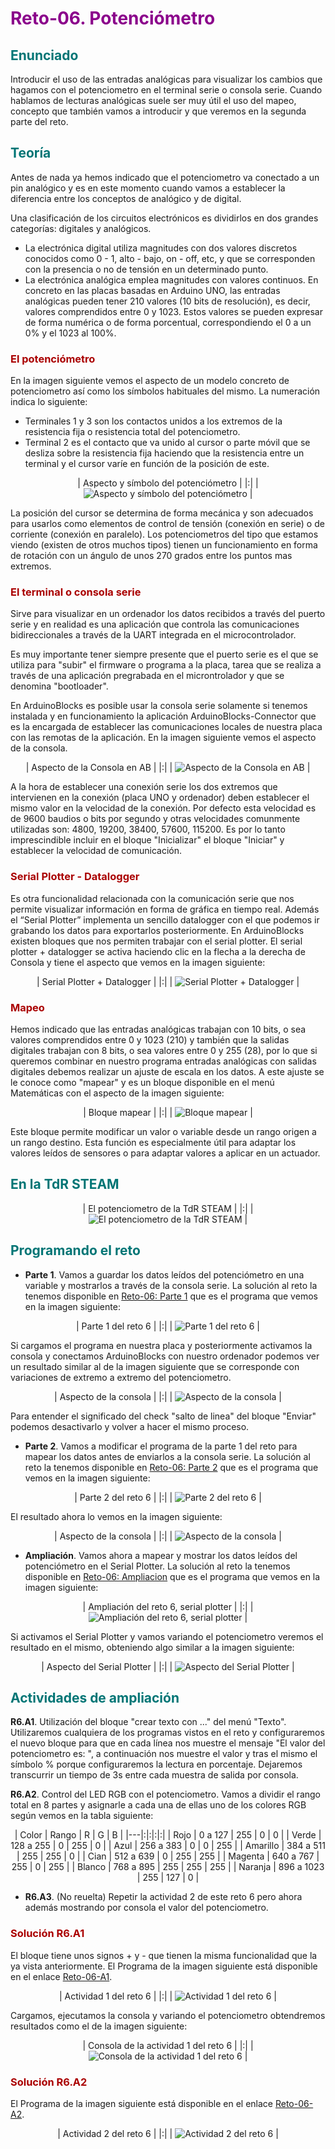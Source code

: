 # <FONT COLOR=#8B008B>Reto-06. Potenciómetro</font>

## <FONT COLOR=#007575>Enunciado</font>
Introducir el uso de las entradas analógicas para visualizar los cambios que hagamos con el potenciometro en el terminal serie o consola serie. Cuando hablamos de lecturas analógicas suele ser muy útil el uso del mapeo, concepto que también vamos a introducir y que veremos en la segunda parte del reto.

## <FONT COLOR=#007575>Teoría</font>
Antes de nada ya hemos indicado que el potenciometro va conectado a un pin analógico y es en este momento cuando vamos a establecer la diferencia entre los conceptos de analógico y de digital.

Una clasificación de los circuitos electrónicos es dividirlos en dos grandes categorías: digitales y analógicos.

* La electrónica digital utiliza magnitudes con dos valores discretos conocidos como 0 - 1, alto - bajo, on - off, etc, y que se corresponden con la presencia o no de tensión en un determinado punto.
* La electrónica analógica emplea magnitudes con valores continuos. En concreto en las placas basadas en Arduino UNO, las entradas analógicas pueden tener 210 valores (10 bits de resolución), es decir, valores comprendidos entre 0 y 1023. Estos valores se pueden expresar de forma numérica o de forma porcentual, correspondiendo el 0 a un 0% y el 1023 al 100%.

### <FONT COLOR=#AA0000>El potenciómetro</font>
En la imagen siguiente vemos el aspecto de un modelo concreto de potenciometro así como los símbolos habituales del mismo. La numeración indica lo siguiente:

* Terminales 1 y 3 son los contactos unidos a los extremos de la resistencia fija o resistencia total del potenciometro. 
* Terminal 2 es el contacto que va unido al cursor o parte móvil que se desliza sobre la resistencia fija haciendo que la resistencia entre un terminal y el cursor varíe en función de la posición de este.

<center>

| Aspecto y símbolo del potenciómetro |
|:|
| ![Aspecto y símbolo del potenciómetro](../img/img/Reto-06/aspecto-simbolo.png) |

</center>

La posición del cursor se determina de forma mecánica y son adecuados para usarlos como elementos de control de tensión (conexión en serie) o de corriente (conexión en paralelo). Los potenciometros del tipo que estamos viendo (existen de otros muchos tipos) tienen un funcionamiento en forma de rotación con un ángulo de unos 270 grados entre los puntos mas extremos.

### <FONT COLOR=#AA0000>El terminal o consola serie</font>
Sirve para visualizar en un ordenador los datos recibidos a través del puerto serie y en realidad es una aplicación que controla las comunicaciones bidireccionales a través de la UART integrada en el microcontrolador.

Es muy importante tener siempre presente que el puerto serie es el que se utiliza para "subir" el firmware o programa a la placa, tarea que se realiza a través de una aplicación pregrabada en el microntrolador y que se denomina "bootloader".

En ArduinoBlocks es posible usar la consola serie solamente si tenemos instalada y en funcionamiento la aplicación ArduinoBlocks-Connector que es la encargada de establecer las comunicaciones locales de nuestra placa con las remotas de la aplicación. En la imagen siguiente vemos el aspecto de la consola.

<center>

| Aspecto de la Consola en AB |
|:|
| ![Aspecto de la Consola en AB](../img/img/Reto-06/consola.png) |

</center>

A la hora de establecer una conexión serie los dos extremos que intervienen en la conexión (placa UNO y ordenador) deben establecer el mismo valor en la velocidad de la conexión. Por defecto esta velocidad es de 9600 baudios o bits por segundo y otras velocidades comunmente utilizadas son: 4800, 19200, 38400, 57600, 115200. Es por lo tanto imprescindible incluir en el bloque "Inicializar" el bloque "Iniciar" y establecer la velocidad de comunicación.

### <FONT COLOR=#AA0000>Serial Plotter - Datalogger</font>
Es otra funcionalidad relacionada con la comunicación serie que nos permite visualizar información en forma de gráfica en tiempo real. Además el “Serial Plotter” implementa un sencillo datalogger con el que podemos ir grabando los datos para exportarlos posteriormente. En ArduinoBlocks existen bloques que nos permiten trabajar con el serial plotter. El serial plotter + datalogger se activa haciendo clic en la flecha a la derecha de Consola y tiene el aspecto que vemos en la imagen siguiente:

<center>

| Serial Plotter + Datalogger |
|:|
| ![Serial Plotter + Datalogger](../img/img/Reto-06/plotter.png) |

</center>

### <FONT COLOR=#AA0000>Mapeo</font>
Hemos indicado que las entradas analógicas trabajan con 10 bits, o sea valores comprendidos entre 0 y 1023 (210) y también que la salidas digitales trabajan con 8 bits, o sea valores entre 0 y 255 (28), por lo que si queremos combinar en nuestro programa entradas analógicas con salidas digitales debemos realizar un ajuste de escala en los datos. A este ajuste se le conoce como "mapear" y es un bloque disponible en el menú Matemáticas con el aspecto de la imagen siguiente:

<center>

| Bloque mapear |
|:|
| ![Bloque mapear](../img/img/Reto-06/mapear.png) |

</center>

Este bloque permite modificar un valor o variable desde un rango origen a un rango destino. Esta función es especialmente útil para adaptar los valores leídos de sensores o para adaptar valores a aplicar en un actuador.

## <FONT COLOR=#007575>En la TdR STEAM</font>

<center>

| El potenciometro de la TdR STEAM |
|:|
| ![El potenciometro de la TdR STEAM](../img/img/Reto-06/Por-TdR.png) |

</center>

## <FONT COLOR=#007575>Programando el reto</font>

* **Parte 1**. Vamos a guardar los datos leídos del potenciómetro en una variable y mostrarlos a través de la consola serie. La solución al reto la tenemos disponible en [Reto-06: Parte 1](http://www.arduinoblocks.com/web/project/635062) que es el programa que vemos en la imagen siguiente:

<center>

| Parte 1 del reto 6 |
|:|
| ![Parte 1 del reto 6](../img/img/Reto-06/Reto-06_Parte-1.png) |

</center>

Si cargamos el programa en nuestra placa y posteriormente activamos la consola y conectamos ArduinoBlocks con nuestro ordenador podemos ver un resultado similar al de la imagen siguiente que se corresponde con variaciones de extremo a extremo del potenciometro.

<center>

| Aspecto de la consola |
|:|
| ![Aspecto de la consola](../img/img/Reto-06/consola-parte-1.png) |

</center>

Para entender el significado del check "salto de linea" del bloque "Enviar" podemos desactivarlo y volver a hacer el mismo proceso.

* **Parte 2**. Vamos a modificar el programa de la parte 1 del reto para mapear los datos antes de enviarlos a la consola serie. La solución al reto la tenemos disponible en [Reto-06: Parte 2](http://www.arduinoblocks.com/web/project/635103) que es el programa que vemos en la imagen siguiente:

<center>

| Parte 2 del reto 6 |
|:|
| ![Parte 2 del reto 6](../img/img/Reto-06/Reto-06_Parte-2.png) |

</center>

El resultado ahora lo vemos en la imagen siguiente:

<center>

| Aspecto de la consola |
|:|
| ![Aspecto de la consola](../img/img/Reto-06/consola-parte-2.png) |

</center>

* **Ampliación**. Vamos ahora a mapear y mostrar los datos leídos del potenciómetro en el Serial Plotter. La solución al reto la tenemos disponible en [Reto-06: Ampliacion](http://www.arduinoblocks.com/web/project/635085) que es el programa que vemos en la imagen siguiente:

<center>

| Ampliación del reto 6, serial plotter |
|:|
| ![Ampliación del reto 6, serial plotter](../img/img/Reto-06/Reto-06-Parte-Amplia.png) |

</center>

Si activamos el Serial Plotter y vamos variando el potenciometro veremos el resultado en el mismo, obteniendo algo similar a la imagen siguiente:

<center>

| Aspecto del Serial Plotter |
|:|
| ![Aspecto del Serial Plotter](../img/img/Reto-06/serial-plotter-amplia.png) |

</center>

## <FONT COLOR=#007575>Actividades de ampliación</font>

**R6.A1**. Utilización del bloque "crear texto con ..." del menú "Texto". Utilizaremos cualquiera de los programas vistos en el reto y configuraremos el nuevo bloque para que en cada línea nos muestre el mensaje "El valor del potenciometro es: ", a continuación nos muestre el valor y tras el mismo el símbolo % porque configuraremos la lectura en porcentaje. Dejaremos transcurrir un tiempo de 3s entre cada muestra de salida por consola.

**R6.A2**. Control del LED RGB con el potenciometro. Vamos a dividir el rango total en 8 partes y asignarle a cada una de ellas uno de los colores RGB según vemos en la tabla siguiente:

<center>

| Color | Rango | R | G | B |
|---|:|:|:|:|
| Rojo | 0 a 127 | 255 | 0 | 0 |
| Verde | 128 a 255 | 0 | 255 | 0 |
| Azul | 256 a 383 | 0 | 0 | 255 |
| Amarillo | 384 a 511 | 255 | 255 | 0 |
| Cian | 512 a 639 | 0 | 255 | 255 |
| Magenta | 640 a 767 | 255 | 0 | 255 |
| Blanco | 768 a 895 | 255 | 255 | 255 |
| Naranja | 896 a 1023 | 255 | 127 | 0 |

</center>

* **R6.A3**. (No reuelta) Repetir la actividad 2 de este reto 6 pero ahora además mostrando por consola el valor del potenciometro.

### <FONT COLOR=#AA0000>Solución R6.A1</font>
El bloque tiene unos signos + y - que tienen la misma funcionalidad que la ya vista anteriormente. El Programa de la imagen siguiente está disponible en el enlace [Reto-06-A1](http://www.arduinoblocks.com/web/project/635109).

<center>

| Actividad 1 del reto 6 |
|:|
| ![Actividad 1 del reto 6](../img/img/Reto-06/R6.A1.png) |

</center>

Cargamos, ejecutamos la consola y variando el potenciometro obtendremos resultados como el de la imagen siguiente:

<center>

| Consola de la actividad 1 del reto 6 |
|:|
| ![Consola de la actividad 1 del reto 6](../img/img/Reto-06/R6.A1-consola.png) |

</center>

### <FONT COLOR=#AA0000>Solución R6.A2</font>
El Programa de la imagen siguiente está disponible en el enlace [Reto-06-A2](http://www.arduinoblocks.com/web/project/635279).

<center>

| Actividad 2 del reto 6 |
|:|
| ![Actividad 2 del reto 6](../img/img/Reto-06/R6.A2.png) |

</center>

